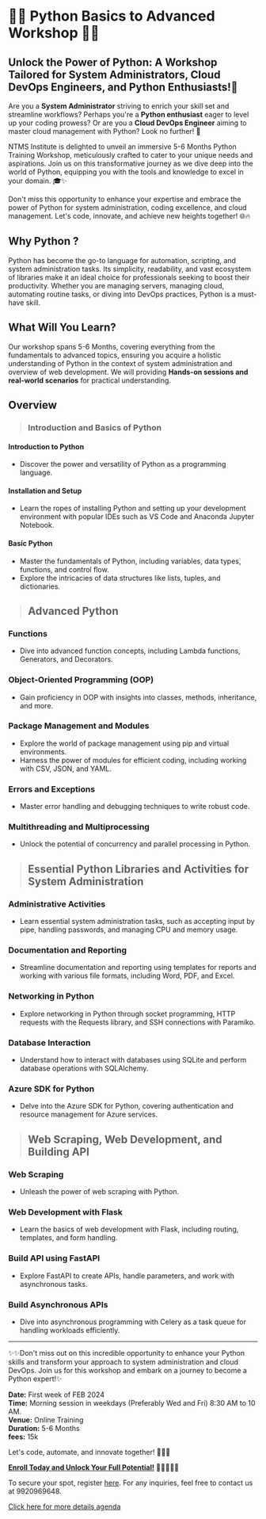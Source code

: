 # 🐍🚀 Python Basics to Advanced Workshop 🐍🚀

## Unlock the Power of Python: A Workshop Tailored for System Administrators, Cloud DevOps Engineers, and Python Enthusiasts!🌟

Are you a **System Administrator** striving to enrich your skill set and streamline workflows? Perhaps you're a **Python enthusiast** eager to level up your coding prowess? Or are you a **Cloud DevOps Engineer** aiming to master cloud management with Python? Look no further! 🌟

NTMS Institute is delighted to unveil an immersive 5-6 Months Python Training Workshop, meticulously crafted to cater to your unique needs and aspirations. Join us on this transformative journey as we dive deep into the world of Python, equipping you with the tools and knowledge to excel in your domain. 🎓✨

Don't miss this opportunity to enhance your expertise and embrace the power of Python for system administration, coding excellence, and cloud management. Let's code, innovate, and achieve new heights together! 🌐🔥

## Why Python ?

Python has become the go-to language for automation, scripting, and system administration tasks. Its simplicity, readability, and vast ecosystem of libraries make it an ideal choice for professionals seeking to boost their productivity. Whether you are managing servers, managing cloud, automating routine tasks, or diving into DevOps practices, Python is a must-have skill.

## What Will You Learn?

Our workshop spans 5-6 Months, covering everything from the fundamentals to advanced topics, ensuring you acquire a holistic understanding of Python in the context of system administration and overview of web development. We will providing **Hands-on sessions and real-world scenarios** for practical understanding.

## Overview

>### Introduction and Basics of Python

#### Introduction to Python

- Discover the power and versatility of Python as a programming language.

#### Installation and Setup

- Learn the ropes of installing Python and setting up your development environment with popular IDEs such as VS Code and Anaconda Jupyter Notebook.

#### Basic Python

- Master the fundamentals of Python, including variables, data types, functions, and control flow.
- Explore the intricacies of data structures like lists, tuples, and dictionaries.

>## Advanced Python

### Functions

- Dive into advanced function concepts, including Lambda functions, Generators, and Decorators.

### Object-Oriented Programming (OOP)

- Gain proficiency in OOP with insights into classes, methods, inheritance, and more.

### Package Management and Modules

- Explore the world of package management using pip and virtual environments.
- Harness the power of modules for efficient coding, including working with CSV, JSON, and YAML.

### Errors and Exceptions

- Master error handling and debugging techniques to write robust code.

### Multithreading and Multiprocessing

- Unlock the potential of concurrency and parallel processing in Python.

>## Essential Python Libraries and Activities for System Administration

### Administrative Activities

- Learn essential system administration tasks, such as accepting input by pipe, handling passwords, and managing CPU and memory usage.

### Documentation and Reporting

- Streamline documentation and reporting using templates for reports and working with various file formats, including Word, PDF, and Excel.

### Networking in Python

- Explore networking in Python through socket programming, HTTP requests with the Requests library, and SSH connections with Paramiko.

### Database Interaction

- Understand how to interact with databases using SQLite and perform database operations with SQLAlchemy.

### Azure SDK for Python

- Delve into the Azure SDK for Python, covering authentication and resource management for Azure services.

>## Web Scraping, Web Development, and Building API

### Web Scraping

- Unleash the power of web scraping with Python.

### Web Development with Flask

- Learn the basics of web development with Flask, including routing, templates, and form handling.

### Build API using FastAPI

- Explore FastAPI to create APIs, handle parameters, and work with asynchronous tasks.

### Build Asynchronous APIs

- Dive into asynchronous programming with Celery as a task queue for handling workloads efficiently.

___

✨✨Don't miss out on this incredible opportunity to enhance your Python skills and transform your approach to system administration and cloud DevOps. Join us for this workshop and embark on a journey to become a Python expert!✨

**Date:** First week of FEB 2024  
**Time:** Morning session in weekdays (Preferably Wed and Fri) 8:30 AM to 10 AM.  
**Venue:** Online Training  
**Duration:** 5-6 Months  
**fees:** 15k  

Let's code, automate, and innovate together! 🚀🐍✨

[**Enroll Today and Unlock Your Full Potential!**](https://forms.gle/npGQ6mk5nDiA8tQ56) 🌟👩‍💻👨‍💻

To secure your spot, register [here](https://forms.gle/npGQ6mk5nDiA8tQ56). For any inquiries, feel free to contact us at 9920969648.

[Click here for more details agenda](/courses/python.html)
